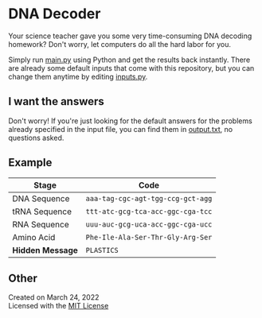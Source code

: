 # DNA Decoder
Your science teacher gave you some very time-consuming DNA decoding homework? Don't worry, let computers do all the hard labor for you.

Simply run [main.py](main.py) using Python and get the results back instantly. There are already some default inputs that come with this repository, but you can change them anytime by editing [inputs.py](inputs.py).

## I want the answers
Don't worry! If you're just looking for the default answers for the problems already specified in the input file, you can find them in [output.txt](output.txt), no questions asked.

## Example
| Stage              | Code                              |
| ------------------ | --------------------------------- |
| DNA Sequence       | `aaa-tag-cgc-agt-tgg-ccg-gct-agg` |
| tRNA Sequence      | `ttt-atc-gcg-tca-acc-ggc-cga-tcc` |
| RNA Sequence       | `uuu-auc-gcg-uca-acc-ggc-cga-ucc` |
| Amino Acid         | `Phe-Ile-Ala-Ser-Thr-Gly-Arg-Ser` |
| **Hidden Message** | `PLASTICS`                        |

## Other
Created on March 24, 2022<br>
Licensed with the [MIT License](LICENSE)